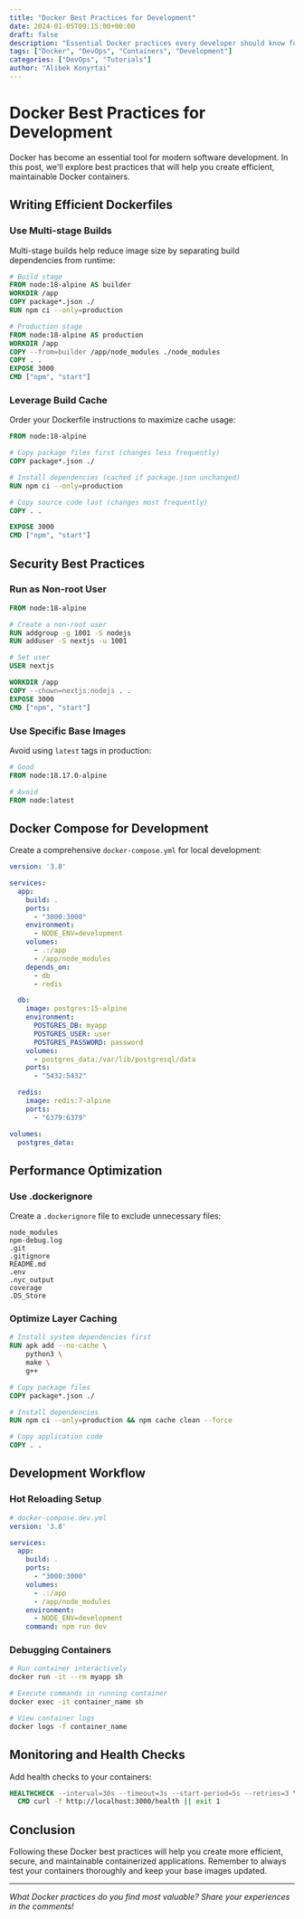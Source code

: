 ```yaml
---
title: "Docker Best Practices for Development"
date: 2024-01-05T09:15:00+00:00
draft: false
description: "Essential Docker practices every developer should know for efficient containerization"
tags: ["Docker", "DevOps", "Containers", "Development"]
categories: ["DevOps", "Tutorials"]
author: "Alibek Konyrtai"
---
```


# Docker Best Practices for Development

Docker has become an essential tool for modern software development. In this post, we'll explore best practices that will help you create efficient, maintainable Docker containers.

## Writing Efficient Dockerfiles

### Use Multi-stage Builds

Multi-stage builds help reduce image size by separating build dependencies from runtime:

```dockerfile
# Build stage
FROM node:18-alpine AS builder
WORKDIR /app
COPY package*.json ./
RUN npm ci --only=production

# Production stage
FROM node:18-alpine AS production
WORKDIR /app
COPY --from=builder /app/node_modules ./node_modules
COPY . .
EXPOSE 3000
CMD ["npm", "start"]
```

### Leverage Build Cache

Order your Dockerfile instructions to maximize cache usage:

```dockerfile
FROM node:18-alpine

# Copy package files first (changes less frequently)
COPY package*.json ./

# Install dependencies (cached if package.json unchanged)
RUN npm ci --only=production

# Copy source code last (changes most frequently)
COPY . .

EXPOSE 3000
CMD ["npm", "start"]
```

## Security Best Practices

### Run as Non-root User

```dockerfile
FROM node:18-alpine

# Create a non-root user
RUN addgroup -g 1001 -S nodejs
RUN adduser -S nextjs -u 1001

# Set user
USER nextjs

WORKDIR /app
COPY --chown=nextjs:nodejs . .
EXPOSE 3000
CMD ["npm", "start"]
```

### Use Specific Base Images

Avoid using `latest` tags in production:

```dockerfile
# Good
FROM node:18.17.0-alpine

# Avoid
FROM node:latest
```

## Docker Compose for Development

Create a comprehensive `docker-compose.yml` for local development:

```yaml
version: '3.8'

services:
  app:
    build: .
    ports:
      - "3000:3000"
    environment:
      - NODE_ENV=development
    volumes:
      - .:/app
      - /app/node_modules
    depends_on:
      - db
      - redis

  db:
    image: postgres:15-alpine
    environment:
      POSTGRES_DB: myapp
      POSTGRES_USER: user
      POSTGRES_PASSWORD: password
    volumes:
      - postgres_data:/var/lib/postgresql/data
    ports:
      - "5432:5432"

  redis:
    image: redis:7-alpine
    ports:
      - "6379:6379"

volumes:
  postgres_data:
```

## Performance Optimization

### Use .dockerignore

Create a `.dockerignore` file to exclude unnecessary files:

```
node_modules
npm-debug.log
.git
.gitignore
README.md
.env
.nyc_output
coverage
.DS_Store
```

### Optimize Layer Caching

```dockerfile
# Install system dependencies first
RUN apk add --no-cache \
    python3 \
    make \
    g++

# Copy package files
COPY package*.json ./

# Install dependencies
RUN npm ci --only=production && npm cache clean --force

# Copy application code
COPY . .
```

## Development Workflow

### Hot Reloading Setup

```yaml
# docker-compose.dev.yml
version: '3.8'

services:
  app:
    build: .
    ports:
      - "3000:3000"
    volumes:
      - .:/app
      - /app/node_modules
    environment:
      - NODE_ENV=development
    command: npm run dev
```

### Debugging Containers

```bash
# Run container interactively
docker run -it --rm myapp sh

# Execute commands in running container
docker exec -it container_name sh

# View container logs
docker logs -f container_name
```

## Monitoring and Health Checks

Add health checks to your containers:

```dockerfile
HEALTHCHECK --interval=30s --timeout=3s --start-period=5s --retries=3 \
  CMD curl -f http://localhost:3000/health || exit 1
```

## Conclusion

Following these Docker best practices will help you create more efficient, secure, and maintainable containerized applications. Remember to always test your containers thoroughly and keep your base images updated.

---

*What Docker practices do you find most valuable? Share your experiences in the comments!*
